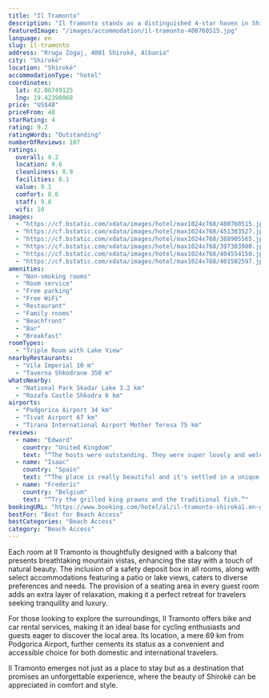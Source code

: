 ```yaml
---
title: "Il Tramonto"
description: "Il Tramonto stands as a distinguished 4-star haven in Shirokë, boasting a prime beachfront location that effortlessly combines the serenity of its garden and terrace with the culinary delights of its on-site restaurant."
featuredImage: "/images/accommodation/il-tramonto-400760515.jpg"
language: en
slug: il-tramonto
address: "Rruga Zogaj, 4001 Shirokë, Albania"
city: "Shirokë"
location: "Shirokë"
accommodationType: "hotel"
coordinates:
  lat: 42.06749125
  lng: 19.42398068
price: "US$48"
priceFrom: 48
starRating: 4
rating: 9.2
ratingWords: "Outstanding"
numberOfReviews: 107
ratings:
  overall: 9.2
  location: 9.6
  cleanliness: 8.9
  facilities: 8.1
  value: 9.1
  comfort: 8.6
  staff: 9.8
  wifi: 10
images:
  - "https://cf.bstatic.com/xdata/images/hotel/max1024x768/400760515.jpg?k=13bd20ec8d67124ea685113ef7ed5bd6241f1ad024b60c4f5bf3c712c321a725&o=&hp=1"
  - "https://cf.bstatic.com/xdata/images/hotel/max1024x768/451383527.jpg?k=f1c0a32f421f85b6436aea5ccf044362d736822be1fcf894fa154bec095faa73&o=&hp=1"
  - "https://cf.bstatic.com/xdata/images/hotel/max1024x768/388905565.jpg?k=018f9cf609e5bde69397cf430954a96d62e155d47d75f742f8adda2959ff37af&o=&hp=1"
  - "https://cf.bstatic.com/xdata/images/hotel/max1024x768/397303908.jpg?k=2509b9573a5998fee337597c895066ca7e81077b9fa426f91ee2ad2032cefffa&o=&hp=1"
  - "https://cf.bstatic.com/xdata/images/hotel/max1024x768/404554150.jpg?k=03323fdbe690353c6f5c0a5e5c38dc20b66139254bd949e89149f96d16c4f556&o=&hp=1"
  - "https://cf.bstatic.com/xdata/images/hotel/max1024x768/401502597.jpg?k=79c1ab9b37451e7d88e7f759be885c4ca5a850ced9128d77f78320c34d769168&o=&hp=1"
amenities:
  - "Non-smoking rooms"
  - "Room service"
  - "Free parking"
  - "Free WiFi"
  - "Restaurant"
  - "Family rooms"
  - "Beachfront"
  - "Bar"
  - "Breakfast"
roomTypes:
  - "Triple Room with Lake View"
nearbyRestaurants:
  - "Vila Imperial 10 m"
  - "Taverna Shkodrane 350 m"
whatsNearby:
  - "National Park Skadar Lake 3.2 km"
  - "Rozafa Castle Shkodra 6 km"
airports:
  - "Podgorica Airport 34 km"
  - "Tivat Airport 67 km"
  - "Tirana International Airport Mother Teresa 75 km"
reviews:
  - name: "Edward"
    country: "United Kingdom"
    text: "“The hosts were outstanding. They were super lovely and welcoming if I could rate them higher for being such nice people I would. The food was also brilliant and they were so kind to get up super early for us and send us on our way with a packed...”"
  - name: "Isaac"
    country: "Spain"
    text: "“The place is really beautiful and it's settled in a unique spot with a great views of the lake. It was really relaxing to have a drink or dinner by watching the sunset in the lake. The owners of the place were really friendly and they made us feel...”"
  - name: "Frederic"
    country: "Belgium"
    text: "“Try the grilled king prawns and the traditional fish.”"
bookingURL: "https://www.booking.com/hotel/al/il-tramonto-shiroka1.en-gb.html?aid=8035640"
bestFor: "Best for Beach Access"
bestCategories: "Beach Access"
category: "Beach Access"
---
```


Each room at Il Tramonto is thoughtfully designed with a balcony that presents breathtaking mountain vistas, enhancing the stay with a touch of natural beauty. The inclusion of a safety deposit box in all rooms, along with select accommodations featuring a patio or lake views, caters to diverse preferences and needs. The provision of a seating area in every guest room adds an extra layer of relaxation, making it a perfect retreat for travelers seeking tranquility and luxury.

For those looking to explore the surroundings, Il Tramonto offers bike and car rental services, making it an ideal base for cycling enthusiasts and guests eager to discover the local area. Its location, a mere 69 km from Podgorica Airport, further cements its status as a convenient and accessible choice for both domestic and international travelers.

Il Tramonto emerges not just as a place to stay but as a destination that promises an unforgettable experience, where the beauty of Shirokë can be appreciated in comfort and style.